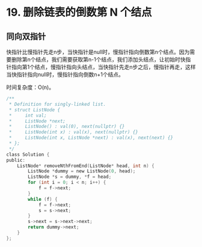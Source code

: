 # 19. 删除链表的倒数第 N 个结点

## 同向双指针

快指针比慢指针先走n步，当快指针是null时，慢指针指向倒数第n个结点。因为需要删除第n个结点，我们需要获取第n-1个结点，我们添加头结点，让初始时快指针指向第1个结点，慢指针指向头结点，当快指针先走n步之后，慢指针再走，这样当快指针指向null时，慢指针指向倒数n+1个结点。

时间复杂度：O(n)。

```c
/**
 * Definition for singly-linked list.
 * struct ListNode {
 *     int val;
 *     ListNode *next;
 *     ListNode() : val(0), next(nullptr) {}
 *     ListNode(int x) : val(x), next(nullptr) {}
 *     ListNode(int x, ListNode *next) : val(x), next(next) {}
 * };
 */
class Solution {
public:
    ListNode* removeNthFromEnd(ListNode* head, int n) {
        ListNode *dummy = new ListNode(0, head);
        ListNode *s = dummy, *f = head;
        for (int i = 0; i < n; i++) {
            f = f->next;
        }
        while (f) {
            f = f->next;
            s = s->next;
        }
        s->next = s->next->next;
        return dummy->next;
    }
};
```

